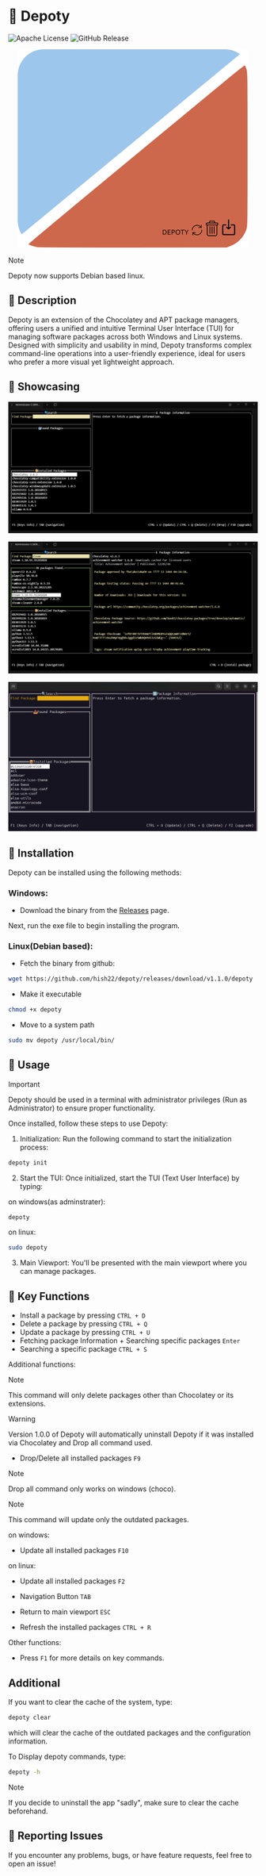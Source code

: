 # 🚀 Depoty

![Apache License](https://img.shields.io/badge/license-Apache%202.0-blue)
![GitHub Release](https://img.shields.io/github/v/release/hish22/depoty)

<p align="center">
<img src="assets/logo/depotyNewLogo.png" alt="logo">
</p>

> [!NOTE]
> Depoty now supports Debian based linux.

## 📖 Description

Depoty is an extension of the Chocolatey and APT package managers, offering users a unified and intuitive Terminal User Interface (TUI) for managing software packages across both Windows and Linux systems. Designed with simplicity and usability in mind, Depoty transforms complex command-line operations into a user-friendly experience, ideal for users who prefer a more visual yet lightweight approach.

## 📸 Showcasing

<p align="center">
<img src="assets/Images/installed_packages.png" alt="logo">
</p>

<p align="center">
<img src="assets/Images/search_packages.png" alt="logo">
</p>

<p align="center">
<img src="assets/Images/demo_linux.png" alt="logo">
</p>

## 🔧 Installation

Depoty can be installed using the following methods:

### Windows:

- Download the binary from the <a href="https://github.com/hish22/depoty/releases">Releases</a> page.

Next, run the exe file to begin installing the program.

### Linux(Debian based):

- Fetch the binary from github:

```bash
wget https://github.com/hish22/depoty/releases/download/v1.1.0/depoty
```

- Make it executable

```bash
chmod +x depoty
```

- Move to a system path

```bash
sudo mv depoty /usr/local/bin/
```

## 📝 Usage

> [!IMPORTANT]
> Depoty should be used in a terminal with administrator privileges (Run as Administrator) to ensure proper functionality.

Once installed, follow these steps to use Depoty:

1. Initialization: Run the following command to start the initialization process:

```bash
depoty init
```

2. Start the TUI: Once initialized, start the TUI (Text User Interface) by typing:

on windows(as adminstrater):

```bash
depoty
```

on linux:

```bash
sudo depoty
```

3. Main Viewport: You'll be presented with the main viewport where you can manage packages.

## 📌 Key Functions

- Install a package by pressing `CTRL + D`
- Delete a package by pressing `CTRL + Q`
- Update a package by pressing `CTRL + U`
- Fetching package Information + Searching specific packages `Enter`
- Searching a specific package `CTRL + S`

Additional functions:

> [!NOTE]
> This command will only delete packages other than Chocolatey or its extensions.

> [!WARNING]
> Version 1.0.0 of Depoty will automatically uninstall Depoty if it was installed via Chocolatey and Drop all command used.

- Drop/Delete all installed packages `F9`

> [!NOTE]
> Drop all command only works on windows (choco).

> [!NOTE]
> This command will update only the outdated packages.

on windows:

- Update all installed packages `F10`

on linux:

- Update all installed packages `F2`

- Navigation Button `TAB`
- Return to main viewport `ESC`
- Refresh the installed packages `CTRL + R`

Other functions:

- Press `F1` for more details on key commands.

## Additional

If you want to clear the cache of the system, type:

```bash
depoty clear
```

which will clear the cache of the outdated packages and the configuration information.

To Display depoty commands, type:

```bash
depoty -h
```

> [!NOTE]
> If you decide to uninstall the app "sadly", make sure to clear the cache beforehand.

<!-- ## Contributing

Feel free to fork and submit pull requests. Please refer to the contribution guidelines. -->

## 📢 Reporting Issues

If you encounter any problems, bugs, or have feature requests, feel free to open an issue!
